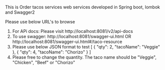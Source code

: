 This is Order tacos services web services developed in Spring boot, lombok and Swagger2

Please use below URL's to browse

1. For APi docs: Please visit http://localhost:8081/v2/api-docs
2. To use swagger: http://localhost:8081/swagger-ui.html OR http://localhost:8081/swagger-ui.html#/taco-resource
3. Please use below JSON format to test
[
  {
    "qty": 2,
    "tacoName": "Veggie"
  },
  {
    "qty": 4,
    "tacoName": "Chorizo"
  }
]
4. Please free to change the quantity. The taco name should be "Veggie", "Chicken", "Beef" or "Chorizo"